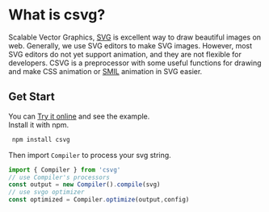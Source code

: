 # What is csvg?

Scalable Vector Graphics, [SVG](https://developer.mozilla.org/en-US/docs/Web/SVG) is excellent way to draw beautiful images on web. Generally, we use SVG editors to make SVG images. However, most SVG editors do not yet support animation, and they are not flexible for developers. CSVG is a preprocessor with some useful functions for drawing and make CSS animation or [SMIL](https://developer.mozilla.org/en-US/docs/Web/SVG/SVG_animation_with_SMIL) animation in SVG easier.  

## Get Start

You can [Try it online](https://csvg-explorer.netlify.app) and see the example.    
Install it with npm.

```sh
 npm install csvg
 ```

 Then import `Compiler` to process your svg string.
 

```ts
import { Compiler } from 'csvg'
// use Compiler's processors
const output = new Compiler().compile(svg)
// use svgo optimizer
const optimized = Compiler.optimize(output,config)
 ```
